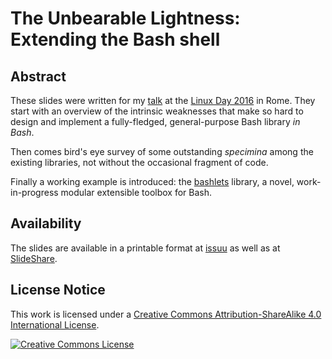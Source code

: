 # The Unbearable Lightness: Extending the Bash shell

## Abstract

These slides were written for my [talk](https://robertoreale.me/linux-day-2016) at the [Linux Day 2016](http://lugroma3.org/) in Rome.  They start with an overview of the intrinsic weaknesses that make so hard to design and implement a fully-fledged, general-purpose Bash library *in Bash*.

Then comes bird's eye survey of some outstanding *specimina* among the existing libraries, not without the occasional fragment of code.

Finally a working example is introduced: the [bashlets](https://bashlets.sh) library, a novel, work-in-progress modular extensible toolbox for Bash.

## Availability

The slides are available in a printable format at [issuu](https://issuu.com/roberto-reale/docs/linux-day-2016) as well as at [SlideShare](https://www.slideshare.net/robertoreale/the-unbearable-lightness-extending-the-bash-shell).

## License Notice

This work is licensed under a <a rel="license" href="http://creativecommons.org/licenses/by-sa/4.0/">Creative Commons Attribution-ShareAlike 4.0 International License</a>.

<a rel="license" href="http://creativecommons.org/licenses/by-sa/4.0/"><img alt="Creative Commons License" style="border-width:0" src="https://i.creativecommons.org/l/by-sa/4.0/88x31.png" /></a>
